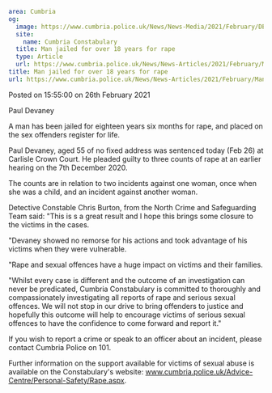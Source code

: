 ```yaml
area: Cumbria
og:
  image: https://www.cumbria.police.uk/News/News-Media/2021/February/DEVANEY-PAUL-09-09-1965jpg.jpg
  site:
    name: Cumbria Constabulary
  title: Man jailed for over 18 years for rape
  type: Article
  url: https://www.cumbria.police.uk/News/News-Articles/2021/February/Man-jailed-for-over-18-years-for-rape.aspx
title: Man jailed for over 18 years for rape
url: https://www.cumbria.police.uk/News/News-Articles/2021/February/Man-jailed-for-over-18-years-for-rape.aspx
```

Posted on 15:55:00 on 26th February 2021

Paul Devaney

A man has been jailed for eighteen years six months for rape, and placed on the sex offenders register for life.

Paul Devaney, aged 55 of no fixed address was sentenced today (Feb 26) at Carlisle Crown Court. He pleaded guilty to three counts of rape at an earlier hearing on the 7th December 2020.

The counts are in relation to two incidents against one woman, once when she was a child, and an incident against another woman.

Detective Constable Chris Burton, from the North Crime and Safeguarding Team said: "This is s a great result and I hope this brings some closure to the victims in the cases.

"Devaney showed no remorse for his actions and took advantage of his victims when they were vulnerable.

"Rape and sexual offences have a huge impact on victims and their families.

"Whilst every case is different and the outcome of an investigation can never be predicated, Cumbria Constabulary is committed to thoroughly and compassionately investigating all reports of rape and serious sexual offences. We will not stop in our drive to bring offenders to justice and hopefully this outcome will help to encourage victims of serious sexual offences to have the confidence to come forward and report it."

If you wish to report a crime or speak to an officer about an incident, please contact Cumbria Police on 101.

Further information on the support available for victims of sexual abuse is available on the Constabulary's website: www.cumbria.police.uk/Advice-Centre/Personal-Safety/Rape.aspx.
